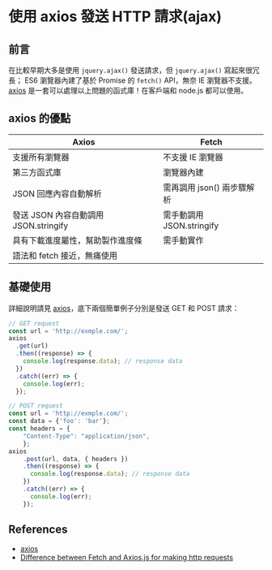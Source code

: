 # 使用 axios 發送 HTTP 請求(ajax)
## 前言
在比較早期大多是使用 ```jquery.ajax()``` 發送請求，但 ```jquery.ajax()``` 寫起來很冗長； ES6 瀏覽器內建了基於 Promise 的 ```fetch()``` API，無奈 IE 瀏覽器不支援。 [axios](https://github.com/axios/axios) 是一套可以處理以上問題的函式庫！在客戶端和 node.js 都可以使用。
## axios 的優點 
Axios|Fetch
---|---|
支援所有瀏覽器|不支援 IE 瀏覽器
第三方函式庫|瀏覽器內建
JSON 回應內容自動解析|需再調用 json() 兩步驟解析
發送 JSON 內容自動調用 JSON.stringify|需手動調用 JSON.stringify
具有下載進度屬性，幫助製作進度條|需手動實作
語法和 fetch 接近，無痛使用|

## 基礎使用
詳細說明請見 [axios](https://github.com/axios/axios)，底下兩個簡單例子分別是發送 GET 和 POST 請求：
```js
// GET request
const url = 'http://exmple.com/';
axios
  .get(url)
  .then((response) => {
    console.log(response.data); // response data
  })
  .catch((err) => {
    console.log(err);
  });
```
```js
// POST request
const url = 'http://exmple.com/';
const data = {'foo': 'bar'};
const headers = {
    "Content-Type": "application/json",
    };
axios
    .post(url, data, { headers })
    .then((response) => {
      console.log(response.data); // response data
    })
    .catch((err) => {
      console.log(err);
    });
```
## References
- [axios](https://github.com/axios/axios)
- [Difference between Fetch and Axios.js for making http requests](https://www.geeksforgeeks.org/difference-between-fetch-and-axios-js-for-making-http-requests/)